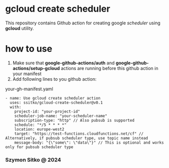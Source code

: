 # gcloud create scheduler

This repository contains Github action for creating google _scheduler_ using **gcloud** utility.

# how to use

1. Make sure that **google-github-actions/auth** and **google-github-actions/setup-gcloud** actions are running before this github action in your manifest
2. Add following lines to you github action:

your-gh-manifest.yaml

```
- name: Use gcloud create scheduler action
  uses: ssitko/gcloud-create-scheduler@v0.1
  with:
    project-id: "your-project-id"
    scheduler-job-name: "your-scheduler-name"
    subscription-type: "http" // Also pubsub is supported
    schedule: "*/5 * * * *"
    location: europe-west2
    target: "https://test-functions.cloudfunctions.net/cf" // Alternatively, if pubsub scheduler type, use topic name instead
    message-body: "{\"some\": \"data\"}" // This is optional and works only for pubsub scheduler type
```

### Szymon Sitko @ 2024
